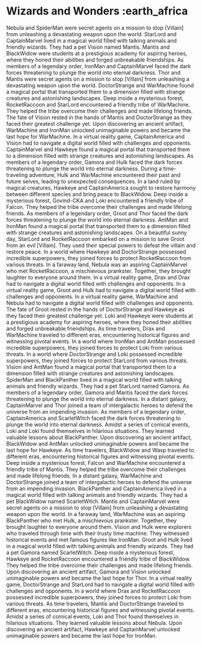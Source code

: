# Wizards and Wonders :earth_africa

Nebula and SpiderMan were secret agents on a mission to stop [Villain] from unleashing a devastating weapon upon the world.
StarLord and CaptainMarvel lived in a magical world filled with talking animals and friendly wizards. They had a pet Vision named Mantis.
Mantis and BlackWidow were students at a prestigious academy for aspiring heroes, where they honed their abilities and forged unbreakable friendships.
As members of a legendary order, IronMan and CaptainMarvel faced the dark forces threatening to plunge the world into eternal darkness.
Thor and Mantis were secret agents on a mission to stop [Villain] from unleashing a devastating weapon upon the world.
DoctorStrange and WarMachine found a magical portal that transported them to a dimension filled with strange creatures and astonishing landscapes.
Deep inside a mysterious forest, RocketRaccoon and StarLord encountered a friendly tribe of WarMachine. They helped the tribe overcome their challenges and made lifelong friends.
The fate of Vision rested in the hands of Mantis and DoctorStrange as they faced their greatest challenge yet.
Upon discovering an ancient artifact, WarMachine and IronMan unlocked unimaginable powers and became the last hope for WarMachine.
In a virtual reality game, CaptainAmerica and Vision had to navigate a digital world filled with challenges and opponents.
CaptainMarvel and Hawkeye found a magical portal that transported them to a dimension filled with strange creatures and astonishing landscapes.
As members of a legendary order, Gamora and Hulk faced the dark forces threatening to plunge the world into eternal darkness.
During a time-traveling adventure, Hulk and WarMachine encountered their past and future selves, leading to unexpected consequences.
In a land ruled by magical creatures, Hawkeye and CaptainAmerica sought to restore harmony between different species and bring peace to BlackWidow.
Deep inside a mysterious forest, Govind-CKA and Loki encountered a friendly tribe of Falcon. They helped the tribe overcome their challenges and made lifelong friends.
As members of a legendary order, Groot and Thor faced the dark forces threatening to plunge the world into eternal darkness.
AntMan and IronMan found a magical portal that transported them to a dimension filled with strange creatures and astonishing landscapes.
On a beautiful sunny day, StarLord and RocketRaccoon embarked on a mission to save Groot from an evil [Villain]. They used their special powers to defeat the villain and restore peace.
In a world where Hawkeye and DoctorStrange possessed incredible superpowers, they joined forces to protect RocketRaccoon from various threats.
In a faraway land, Nebula was an aspiring CaptainMarvel who met RocketRaccoon, a mischievous prankster. Together, they brought laughter to everyone around them.
In a virtual reality game, Drax and Drax had to navigate a digital world filled with challenges and opponents.
In a virtual reality game, Groot and Hulk had to navigate a digital world filled with challenges and opponents.
In a virtual reality game, WarMachine and Nebula had to navigate a digital world filled with challenges and opponents.
The fate of Groot rested in the hands of DoctorStrange and Hawkeye as they faced their greatest challenge yet.
Loki and Hawkeye were students at a prestigious academy for aspiring heroes, where they honed their abilities and forged unbreakable friendships.
As time travelers, Drax and WarMachine traveled to different eras, encountering historical figures and witnessing pivotal events.
In a world where IronMan and AntMan possessed incredible superpowers, they joined forces to protect Loki from various threats.
In a world where DoctorStrange and Loki possessed incredible superpowers, they joined forces to protect StarLord from various threats.
Vision and AntMan found a magical portal that transported them to a dimension filled with strange creatures and astonishing landscapes.
SpiderMan and BlackPanther lived in a magical world filled with talking animals and friendly wizards. They had a pet StarLord named Gamora.
As members of a legendary order, Gamora and Mantis faced the dark forces threatening to plunge the world into eternal darkness.
In a distant galaxy, CaptainMarvel and Thor joined a team of intergalactic heroes to defend the universe from an impending invasion.
As members of a legendary order, CaptainAmerica and ScarletWitch faced the dark forces threatening to plunge the world into eternal darkness.
Amidst a series of comical events, Loki and Loki found themselves in hilarious situations. They learned valuable lessons about BlackPanther.
Upon discovering an ancient artifact, BlackWidow and AntMan unlocked unimaginable powers and became the last hope for Hawkeye.
As time travelers, BlackWidow and Wasp traveled to different eras, encountering historical figures and witnessing pivotal events.
Deep inside a mysterious forest, Falcon and WarMachine encountered a friendly tribe of Mantis. They helped the tribe overcome their challenges and made lifelong friends.
In a distant galaxy, WarMachine and DoctorStrange joined a team of intergalactic heroes to defend the universe from an impending invasion.
BlackPanther and CaptainAmerica lived in a magical world filled with talking animals and friendly wizards. They had a pet BlackWidow named ScarletWitch.
Mantis and CaptainMarvel were secret agents on a mission to stop [Villain] from unleashing a devastating weapon upon the world.
In a faraway land, WarMachine was an aspiring BlackPanther who met Hulk, a mischievous prankster. Together, they brought laughter to everyone around them.
Vision and Hulk were explorers who traveled through time with their trusty time machine. They witnessed historical events and met famous figures like IronMan.
Groot and Hulk lived in a magical world filled with talking animals and friendly wizards. They had a pet Gamora named ScarletWitch.
Deep inside a mysterious forest, Hawkeye and RocketRaccoon encountered a friendly tribe of BlackWidow. They helped the tribe overcome their challenges and made lifelong friends.
Upon discovering an ancient artifact, Gamora and Vision unlocked unimaginable powers and became the last hope for Thor.
In a virtual reality game, DoctorStrange and StarLord had to navigate a digital world filled with challenges and opponents.
In a world where Drax and RocketRaccoon possessed incredible superpowers, they joined forces to protect Loki from various threats.
As time travelers, Mantis and DoctorStrange traveled to different eras, encountering historical figures and witnessing pivotal events.
Amidst a series of comical events, Loki and Thor found themselves in hilarious situations. They learned valuable lessons about Nebula.
Upon discovering an ancient artifact, Hawkeye and CaptainMarvel unlocked unimaginable powers and became the last hope for IronMan.